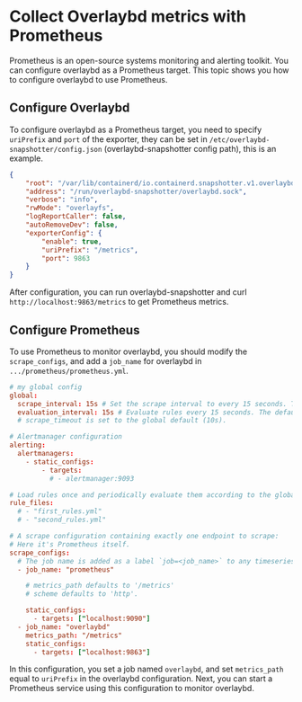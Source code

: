 # Collect Overlaybd metrics with Prometheus

Prometheus is an open-source systems monitoring and alerting toolkit. You can configure overlaybd as a Prometheus target. This topic shows you how to configure overlaybd to use Prometheus.

## Configure Overlaybd

To configure overlaybd as a Prometheus target, you need to specify `uriPrefix` and `port` of the exporter, they can be set in `/etc/overlaybd-snapshotter/config.json` (overlaybd-snapshotter config path), this is an example.

```json
{
    "root": "/var/lib/containerd/io.containerd.snapshotter.v1.overlaybd",
    "address": "/run/overlaybd-snapshotter/overlaybd.sock",
    "verbose": "info",
    "rwMode": "overlayfs",
    "logReportCaller": false,
    "autoRemoveDev": false,
    "exporterConfig": {
        "enable": true,
        "uriPrefix": "/metrics",
        "port": 9863
    }
}
```

After configuration, you can run overlaybd-snapshotter and curl `http://localhost:9863/metrics` to get Prometheus metrics.

## Configure Prometheus

To use Prometheus to monitor overlaybd, you should modify the `scrape_configs`, and add a `job_name` for overlaybd in `.../prometheus/prometheus.yml`.

```toml
# my global config
global:
  scrape_interval: 15s # Set the scrape interval to every 15 seconds. The default is every 1 minute.
  evaluation_interval: 15s # Evaluate rules every 15 seconds. The default is every 1 minute.
  # scrape_timeout is set to the global default (10s).

# Alertmanager configuration
alerting:
  alertmanagers:
    - static_configs:
        - targets:
          # - alertmanager:9093

# Load rules once and periodically evaluate them according to the global 'evaluation_interval'.
rule_files:
  # - "first_rules.yml"
  # - "second_rules.yml"

# A scrape configuration containing exactly one endpoint to scrape:
# Here it's Prometheus itself.
scrape_configs:
  # The job name is added as a label `job=<job_name>` to any timeseries scraped from this config.
  - job_name: "prometheus"

    # metrics_path defaults to '/metrics'
    # scheme defaults to 'http'.

    static_configs:
      - targets: ["localhost:9090"]
  - job_name: "overlaybd"
    metrics_path: "/metrics"
    static_configs:
      - targets: ["localhost:9863"]
```

In this configuration, you set a job named `overlaybd`, and set `metrics_path` equal to `uriPrefix` in the overlaybd configuration. Next, you can start a Prometheus service using this configuration to monitor overlaybd.